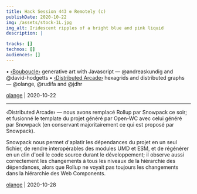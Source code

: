 ```yaml
---
title: Hack Session 443 ✼ Remotely (c)
publishDate: 2020-10-22
img: /assets/stock-1L.jpg
img_alt: Iridescent ripples of a bright blue and pink liquid
description: |

tracks: []
technos: []
audiences: []
---
```


• [‹Bouboucle›](http://bouboucle.com) generative art with Javascript — @andreaskundig and @david-hodgetts 
• [‹Distributed Arcade›](https://github.com/olange/arcade) hexagrids and distributed graphs — @olange, @rudifa and @jdhr

[olange](https://github.com/olange) | 2020-10-22

<hr/>

 ‹Distributed Arcade› — nous avons remplacé Rollup par Snowpack ce soir; et fusionné le template du projet généré par Open-WC avec celui généré par Snowpack (en conservant majoritairement ce qui est proposé par Snowpack).

Snowpack nous permet d'aplatir les dépendances du projet en un seul fichier, de rendre interopérables des modules UMD et ESM, et de régénérer en un clin d'oeil le code source durant le développement; il observe aussi correctement les changements à tous les niveaux de la hiérarchie des dépendances, alors que Rollup ne voyait pas toujours les changements dans la hiérarchie des Web Components.

[olange](https://github.com/olange) | 2020-10-28


